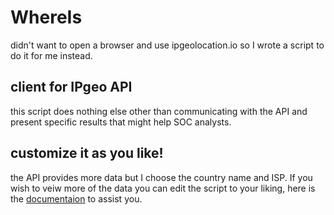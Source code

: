 # WhereIs
didn't want to open a browser and use ipgeolocation.io so I wrote a script to do it for me instead.
## client for IPgeo API
this script does nothing else other than communicating with the API and present specific results that might help SOC analysts.
## customize it as you like!
the API provides more data but I choose the country name and ISP. If you wish to veiw more of the data you can edit the script to your liking, here is the [documentaion](https://ipgeolocation.io/documentation/ip-geolocation-api.html) to assist you.
